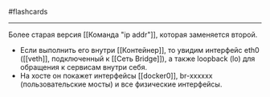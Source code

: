 #flashcards 
***
Более старая версия [[Команда "ip addr"]], которая заменяется второй.
- Если выполнить его внутри [[Контейнер]], то увидим интерфейс eth0 ([[veth]], подключенный к [[Сеть Bridge]]), а также loopback (lo) для обращения к сервисам внутри себя.
- На хосте он покажет интерфейсы [[docker0]], br-xxxxxx (пользовательские мосты) и все физические интерфейсы.